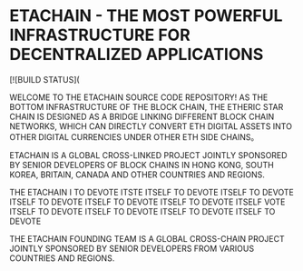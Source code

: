 # ETACHAIN - THE MOST POWERFUL INFRASTRUCTURE FOR DECENTRALIZED APPLICATIONS

[![BUILD STATUS](

WELCOME TO THE ETACHAIN SOURCE CODE REPOSITORY! AS THE BOTTOM INFRASTRUCTURE OF THE BLOCK CHAIN, THE ETHERIC STAR CHAIN IS DESIGNED AS A BRIDGE LINKING DIFFERENT BLOCK CHAIN NETWORKS, WHICH CAN DIRECTLY CONVERT ETH DIGITAL ASSETS INTO OTHER DIGITAL CURRENCIES UNDER OTHER ETH SIDE CHAINS。

ETACHAIN IS A GLOBAL CROSS-LINKED PROJECT JOINTLY SPONSORED BY SENIOR DEVELOPERS OF BLOCK CHAINS IN HONG KONG, SOUTH KOREA, BRITAIN, CANADA AND OTHER COUNTRIES AND REGIONS.

THE ETACHAIN I TO DEVOTE ITSTE ITSELF TO DEVOTE ITSELF TO DEVOTE ITSELF TO DEVOTE ITSELF TO DEVOTE ITSELF TO DEVOTE ITSELF VOTE ITSELF TO DEVOTE ITSELF TO DEVOTE ITSELF TO DEVOTE ITSELF TO DEVOTE 

THE ETACHAIN FOUNDING TEAM IS A GLOBAL CROSS-CHAIN PROJECT JOINTLY SPONSORED BY SENIOR DEVELOPERS FROM VARIOUS COUNTRIES AND REGIONS.
